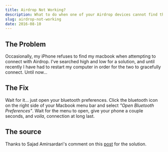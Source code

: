```yaml
---
title: Airdrop Not Working?
description: What to do when one of your Airdrop devices cannot find the other
slug: airdrop-not-working
date: 2016-08-10
---
```


## The Problem
Occasionally, my iPhone refuses to find my macbook when attempting to connect with Airdrop. I've searched high and low for a solution, and until recently I have had to restart my computer in order for the two to gracefully connect. Until now...

## The Fix
Wait for it... just open your bluetooth preferences. Click the bluetooth icon on the right side of your Macbook menu bar and select _"Open Bluetooth Preferences"_. Wait for the menu to open, give your phone a couple seconds, and *voila*, connection at long last.

## The source
Thanks to Sajad Amirsardari's comment on this [post](http://www.expertreviews.co.uk/mobile-phones/1402591/airdrop-doesnt-work-how-to-fix-airdrop-between-macs-iphones-and-ipads) for the solution.
